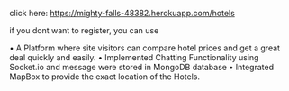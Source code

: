 click here: https://mighty-falls-48382.herokuapp.com/hotels

if you dont want to register, you can use 

• A Platform where site visitors can compare hotel prices and get a great deal quickly and easily.
• Implemented Chatting Functionality using Socket.io and message were stored in MongoDB database
• Integrated MapBox to provide the exact location of the Hotels.




